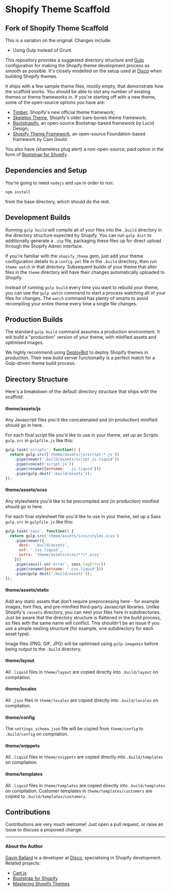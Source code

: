 Shopify Theme Scaffold
======================

## Fork of Shopify Theme Scaffold
This is a variaton on the original. Changes include:

* Using Gulp instead of Grunt.

This repository provides a suggested directory structure and [Gulp][]
configuration for making the Shopify theme development process as smooth as
possible. It's closely modelled on the setup used at [Disco][] when building
Shopify themes.

It ships with a few sample theme files, mostly empty, that demonstrate how the
scaffold works. You should be able to slot any number of existing themes or
theme frameworks in. If you're starting off with a new theme, some of the
open-source options you have are:

- [Timber][], Shopify's new official theme framework;
- [Skeleton Theme][], Shopify's older bare-bones theme framework;
- [Bootstrapify][], an open-source Bootstrap-based framework by Lucid Design;
- [Shopify Theme Framework][], an open-source Foundation-based framework by Cam Gould.

You also have (shameless plug alert) a non-open-source, paid option in the form of [Bootstrap for Shopify][].

[Disco]: https://www.discolabs.com
[Gulp]: http://gulp.com
[Timber]: http://shopify.github.io/Timber/
[Skeleton Theme]: https://github.com/Shopify/skeleton-theme
[Bootstrapify]: https://github.com/luciddesign/bootstrapify
[Shopify Theme Framework]: https://github.com/Cam/Shopify-Theme-Framework
[Bootstrap for Shopify]: http://bootstrapforshopify.com/?utm_source=github&utm_medium=github&utm_content=readme&utm_campaign=shopify-theme-scaffold


## Dependencies and Setup
You're going to need `nodejs` and `npm` in order to run:

```shell
npm install
```

from the base directory, which should do the rest.


## Development Builds
Running `gulp build` will compile all of your files into the `.build`
directory in the directory structure expected by Shopify. You can run
`gulp dist` to additionally generate a `.zip` file, packaging these files up
for direct upload through the Shopify Admin interface.

If you're familiar with the `shopify_theme` gem, just add your theme
configuration details to a `config.yml` file in the `.build` directory, then
run `theme watch` in that directory. Subsequent builds of your theme that alter
files in the `theme` directory will have their changes automatically uploaded
to Shopify.

Instead of running `gulp build` every time you want to rebuild your theme, you
can use the `gulp watch` command to start a process watching all of your files
for changes. The `watch` command has plenty of smarts to avoid recompiling your
entire theme every time a single file changes.


## Production Builds
The standard `gulp build` command assumes a production environment. It will build a
"production" version of your theme, with minified assets and optimised images.

We highly recommend using [DeployBot][] to deploy Shopify themes in production.
Their new build server functionality is a perfect match for a Gulp-driven
theme build process.

[DeployBot]: https://deploybot.com


## Directory Structure

Here's a breakdown of the default directory structure that ships with the
scaffold:

#### theme/assets/js
Any Javascript files you'd like concatenated and (in production) minified
should go in here.

For each final script file you'd like to use in your theme, set up an
Scripts `gulp.src` in `gulpfile.js` like this:

```js
gulp.task('scripts', function() {
  return gulp.src(['theme/assets/js/script-*.js'])
    .pipe(newer('.build/assets/script.js.liquid'))
    .pipe(concat('script.js'))
    .pipe(rename({extname: '.js.liquid'}))
    .pipe(gulp.dest('.build/assets'));
});
```

#### theme/assets/scss
Any stylesheets you'd like to be precompiled and (in production) minified
should go in here.

For each final stylesheet file you'd like to use in your theme, set up a Sass
`gulp.src` in `gulpfile.js` like this:

```js
gulp.task('sass', function() {
  return gulp.src('theme/assets/scss/styles.scss')
    .pipe(newer({
      dest: '.build/assets',
      ext: '.css.liquid',
      extra: 'theme/assets/scss/**/*.scss'
    }))
    .pipe(sass().on('error', sass.logError))
    .pipe(rename({extname: '.css.liquid'}))
    .pipe(gulp.dest('.build/assets'));
});
```

#### theme/assets/static
Add any static assets that don't require preprocessing here - for example
images, font files, and pre-minified third-party Javascript libraries. Unlike
Shopify's `/assets` directory, you can nest your files here in subdirectories.
Just be aware that the directory structure is flattened in the build process,
so files with the same name will conflict. This shouldn't be an issue if you
use a simple nesting structure (for example, one subdirectory for each asset
type).

Image files (PNG, GIF, JPG) will be optimised using
`gulp-imagemin` before being output to the `.build` directory.

#### theme/layout
All `.liquid` files in `theme/layout` are copied directly into
`.build/layout` on compilation.

#### theme/locales
All `.json` files in `theme/locales` are copied directly into `.build/locales`
on compilation.

#### theme/config
The `settings_schema.json` file will be copied from `theme/config` to
`.build/config` on compilation.

#### theme/snippets
All `.liquid` files in `theme/snippets` are copied directly into
`.build/templates` on compilation.

#### theme/templates
All `.liquid` files in `theme/templates` are copied directly into
`.build/templates` on compilation. Customer templates in
`theme/templates/customers` are copied to `.build/templates/customers`.


## Contributions
Contributions are very much welcome! Just open a pull request, or raise an
issue to discuss a proposed change.

---

#### About the Author

[Gavin Ballard][] is a developer at [Disco][], specialising in Shopify
development. Related projects:

- [Cart.js][]
- [Bootstrap for Shopify][]
- [Mastering Shopify Themes][]

[Cart.js]: http://cartjs.org/?utm_source=github&utm_medium=readme&utm_campaign=shopify-theme-scaffold
[Bootstrap for Shopify]: http://bootstrapforshopify.com/?utm_source=github&utm_medium=readme&utm_campaign=shopify-theme-scaffold
[Mastering Shopify Themes]: http://gavinballard.com/mastering-shopify-themes/?utm_source=github&utm_medium=readme&utm_campaign=shopify-theme-scaffold
[Gavin Ballard]: http://gavinballard.com/?utm_source=github&utm_medium=readme&utm_campaign=shopify-theme-scaffold
[Disco]: http://discolabs.com/?utm_source=github&utm_medium=readme&utm_campaign=shopify-theme-scaffold
